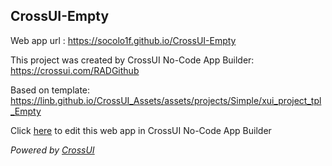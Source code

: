 ## CrossUI-Empty
Web app url : https://socolo1f.github.io/CrossUI-Empty

This project was created by CrossUI No-Code App Builder: https://crossui.com/RADGithub

Based on template: https://linb.github.io/CrossUI_Assets/assets/projects/Simple/xui_project_tpl_Empty

Click [here](https://crossui.com/RADGithub/#!from=github&owner=socolo1f&repo=CrossUI-Empty) to edit this web app in CrossUI No-Code App Builder

<i>Powered by [CrossUI](https://crossui.com)</i>
